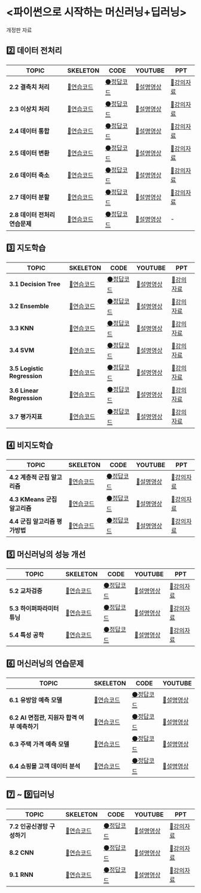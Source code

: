 # <파이썬으로 시작하는 머신러닝+딥러닝>
개정판 자료

## :two: 데이터 전처리
TOPIC | SKELETON | CODE | YOUTUBE | PPT
---|---|---|---|---
**2.2 결측치 처리** |[:radio_button:연습코드](https://github.com/zzhining/python_ml_dl2/blob/main/2_2_na_exercise_skeleton.ipynb) | [:black_circle:정답코드](https://github.com/zzhining/python_ml_dl2/blob/main/answer/2_2_na_exercise.ipynb) | [:movie_camera:설명영상]() | [:page_facing_up:강의자료]() 
**2.3 이상치 처리** |[:radio_button:연습코드](https://github.com/zzhining/python_ml_dl2/blob/main/2_3_outlier_exercise_skeleton.ipynb) | [:black_circle:정답코드](https://github.com/zzhining/python_ml_dl2/blob/main/answer/2_3_outlier_exercise.ipynb) | [:movie_camera:설명영상]() | [:page_facing_up:강의자료]() 
**2.4 데이터 통합** |[:radio_button:연습코드](https://github.com/zzhining/python_ml_dl2/blob/main/2_4_merge_exercise_skeleton.ipynb) | [:black_circle:정답코드](https://github.com/zzhining/python_ml_dl2/blob/main/answer/2_4_merge_exercise.ipynb) | [:movie_camera:설명영상]() | [:page_facing_up:강의자료]() 
**2.5 데이터 변환** |[:radio_button:연습코드](https://github.com/zzhining/python_ml_dl2/blob/main/2_5_exercise_skeleton.ipynb) | [:black_circle:정답코드](https://github.com/zzhining/python_ml_dl2/blob/main/answer/2_5_exercise.ipynb) | [:movie_camera:설명영상]() | [:page_facing_up:강의자료]() 
**2.6 데이터 축소** |[:radio_button:연습코드](https://github.com/zzhining/python_ml_dl2/blob/main/2_6_exercise_skeleton.ipynb) | [:black_circle:정답코드](https://github.com/zzhining/python_ml_dl2/blob/main/answer/2_6_exercise.ipynb) | [:movie_camera:설명영상]() | [:page_facing_up:강의자료]() 
**2.7 데이터 분할** |[:radio_button:연습코드](https://github.com/zzhining/python_ml_dl2/blob/main/2_7_exercise_skeleton.ipynb) | [:black_circle:정답코드](https://github.com/zzhining/python_ml_dl2/blob/main/answer/2_7_exercise.ipynb) | [:movie_camera:설명영상]() | [:page_facing_up:강의자료]() 
**2.8 데이터 전처리 연습문제** |[:radio_button:연습코드](https://github.com/zzhining/python_ml_dl2/blob/main/2_8_exercise_skeleton.ipynb) | [:black_circle:정답코드](https://github.com/zzhining/python_ml_dl2/blob/main/answer/2_8_exercise.ipynb) | [:movie_camera:설명영상]() | -

## :three: 지도학습
TOPIC | SKELETON | CODE | YOUTUBE | PPT
---|---|---|---|---
**3.1 Decision Tree** |[:radio_button:연습코드](https://github.com/zzhining/python_ml_dl2/blob/main/3_1_decisiontree_exercise_skeleton.ipynb) | [:black_circle:정답코드](https://github.com/zzhining/python_ml_dl2/blob/main/answer/3_1_decisiontree_exercise.ipynb) | [:movie_camera:설명영상]() | [:page_facing_up:강의자료]()
**3.2 Ensemble** |[:radio_button:연습코드](https://github.com/zzhining/python_ml_dl2/blob/main/3_2_ensemble_exercise_skeleton.ipynb) | [:black_circle:정답코드](https://github.com/zzhining/python_ml_dl2/blob/main/answer/3_2_ensemble_exercise.ipynb) | [:movie_camera:설명영상]() | [:page_facing_up:강의자료]() 
**3.3 KNN** |[:radio_button:연습코드](https://github.com/zzhining/python_ml_dl2/blob/main/3_3_knn_exercise_skeleton.ipynb) | [:black_circle:정답코드](https://github.com/zzhining/python_ml_dl2/blob/main/answer/3_3_knn_exercise.ipynb) | [:movie_camera:설명영상]() | [:page_facing_up:강의자료]() 
**3.4 SVM** |[:radio_button:연습코드](https://github.com/zzhining/python_ml_dl2/blob/main/3_4_svm_exercise_skeleton.ipynb) | [:black_circle:정답코드](https://github.com/zzhining/python_ml_dl2/blob/main/answer/3_3_knn_exercise.ipynb) | [:movie_camera:설명영상]() | [:page_facing_up:강의자료]() 
**3.5 Logistic Regression** |[:radio_button:연습코드](https://github.com/zzhining/python_ml_dl2/blob/main/3_5_logistic_regression_exercise_skeleton.ipynb) | [:black_circle:정답코드](https://github.com/zzhining/python_ml_dl2/blob/main/answer/3_5_logistic_regression_exercise.ipynb) | [:movie_camera:설명영상]() | [:page_facing_up:강의자료]() 
**3.6 Linear Regression** |[:radio_button:연습코드](https://github.com/zzhining/python_ml_dl2/blob/main/3_6_linear_regression_exercise_skeleton.ipynb) | [:black_circle:정답코드](https://github.com/zzhining/python_ml_dl2/blob/main/answer/3_6_linear_regression_exercise.ipynb) | [:movie_camera:설명영상]() | [:page_facing_up:강의자료]() 
**3.7 평가지표** |[:radio_button:연습코드](https://github.com/zzhining/python_ml_dl2/blob/main/3_7_evaluation_exercise_skeleton.ipynb) | [:black_circle:정답코드](https://github.com/zzhining/python_ml_dl2/blob/main/answer/3_7_evaluation_exercise.ipynb) | [:movie_camera:설명영상]() | [:page_facing_up:강의자료]() 



## :four: 비지도학습
TOPIC | SKELETON | CODE | YOUTUBE | PPT
---|---|---|---|---
**4.2 계층적 군집 알고리즘** |[:radio_button:연습코드](https://github.com/zzhining/python_ml_dl2/blob/main/4_2_agglomerative_clustering_skeleton.ipynb) | [:black_circle:정답코드](https://github.com/zzhining/python_ml_dl2/blob/main/answer/4_2_agglomerative_clustering.ipynb) | [:movie_camera:설명영상]() | [:page_facing_up:강의자료]() 
**4.3 KMeans 군집 알고리즘** |[:radio_button:연습코드](https://github.com/zzhining/python_ml_dl2/blob/main/4_3_kmeans_clustering_skeleton.ipynb) | [:black_circle:정답코드](https://github.com/zzhining/python_ml_dl2/blob/main/answer/4_3_kmeans_clustering.ipynb) | [:movie_camera:설명영상]() | [:page_facing_up:강의자료]() 
**4.4 군집 알고리즘 평가방법** |[:radio_button:연습코드](https://github.com/zzhining/python_ml_dl2/blob/main/4_4_kmeans_silhouettet_skeleton.ipynb) | [:black_circle:정답코드](https://github.com/zzhining/python_ml_dl2/blob/main/answer/4_4_kmeans_silhouettet.ipynb) | [:movie_camera:설명영상]() | [:page_facing_up:강의자료]() 


## :five: 머신러닝의 성능 개선
TOPIC | SKELETON | CODE | YOUTUBE | PPT
---|---|---|---|---
**5.2 교차검증** |[:radio_button:연습코드](https://github.com/zzhining/python_ml_dl2/blob/main/5_2_cross_validation_skeleton.ipynb) | [:black_circle:정답코드](https://github.com/zzhining/python_ml_dl2/blob/main/answer/5_2_cross_validation.ipynb) | [:movie_camera:설명영상]() | [:page_facing_up:강의자료]() 
**5.3 하이퍼파라미터 튜닝** |[:radio_button:연습코드](https://github.com/zzhining/python_ml_dl2/blob/main/5_3_hyperparameter_skeleton.ipynb) | [:black_circle:정답코드](https://github.com/zzhining/python_ml_dl2/blob/main/answer/5_3_hyperparameter.ipynb) | [:movie_camera:설명영상]() | [:page_facing_up:강의자료]() 
**5.4 특성 공학** |[:radio_button:연습코드](https://github.com/zzhining/python_ml_dl2/blob/main/5_4_feature_engineering_skeleton.ipynb) | [:black_circle:정답코드](https://github.com/zzhining/python_ml_dl2/blob/main/answer/5_4_feature_engineering.ipynb) | [:movie_camera:설명영상]() | [:page_facing_up:강의자료]() 


## :six: 머신러닝의 연습문제
TOPIC | SKELETON | CODE | YOUTUBE 
---|---|---|---
**6.1 유방암 예측 모델** |[:radio_button:연습코드]() | [:black_circle:정답코드]() | [:movie_camera:설명영상]() 
**6.2 AI 면접관, 지원자 합격 여부 예측하기** |[:radio_button:연습코드]() | [:black_circle:정답코드]() | [:movie_camera:설명영상]() 
**6.3 주택 가격 예측 모델** |[:radio_button:연습코드]() | [:black_circle:정답코드]() | [:movie_camera:설명영상]() 
**6.4 쇼핑몰 고객 데이터 분석** |[:radio_button:연습코드]() | [:black_circle:정답코드]() | [:movie_camera:설명영상]() 


## :seven: ~ :nine:딥러닝
TOPIC | SKELETON | CODE | YOUTUBE | PPT
---|---|---|---|---
**7.2 인공신경망 구성하기** |[:radio_button:연습코드](https://github.com/zzhining/python_ml_dl2/blob/main/7_2_concrete_skeleton.ipynb) | [:black_circle:정답코드](https://github.com/zzhining/python_ml_dl2/blob/main/answer/7_2_concrete.ipynb) | [:movie_camera:설명영상]() | [:page_facing_up:강의자료]()
**8.2 CNN** |[:radio_button:연습코드](https://github.com/zzhining/python_ml_dl2/blob/main/8_1_mnist_classifier_skeleton.ipynb) | [:black_circle:정답코드](https://github.com/zzhining/python_ml_dl2/blob/main/answer/8_1_mnist_classifier.ipynb) | [:movie_camera:설명영상]() | [:page_facing_up:강의자료]()
**9.1 RNN** |[:radio_button:연습코드]() | [:black_circle:정답코드]() | [:movie_camera:설명영상]() | [:page_facing_up:강의자료]()

